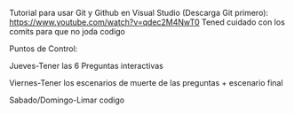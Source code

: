 Tutorial para usar Git y Github en Visual Studio (Descarga Git primero):
https://www.youtube.com/watch?v=qdec2M4NwT0
Tened cuidado con los comits para que no joda codigo

Puntos de Control:

Jueves-Tener las 6 Preguntas interactivas

Viernes-Tener los escenarios de muerte de las preguntas + escenario final

Sabado/Domingo-Limar codigo
